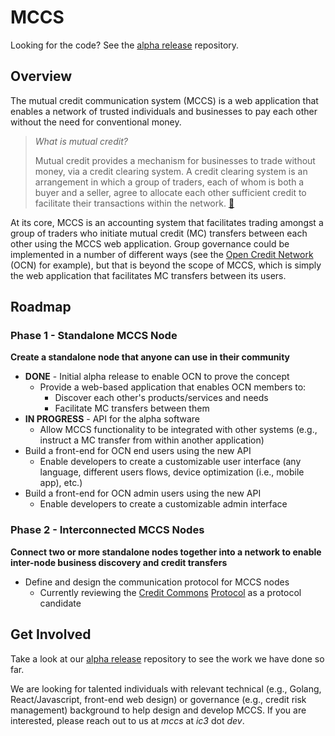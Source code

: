 # MCCS

Looking for the code? See the [alpha release](https://github.com/ic3network/mccs-alpha) repository.

## Overview

The mutual credit communication system (MCCS) is a web application that enables a network of trusted individuals and businesses to pay each other without the need for conventional money. 

> _What is mutual credit?_
> 
> Mutual credit provides a mechanism for businesses to trade without money, via a credit clearing system. A credit clearing system is an arrangement in which a group of traders, each of whom is both a buyer and a seller, agree to allocate each other sufficient credit to facilitate their transactions within the network. [🔗](https://open.coop/collaborate/mutual-credit/)

At its core, MCCS is an accounting system that facilitates trading amongst a group of traders who initiate mutual credit (MC) transfers between each other using the MCCS web application. Group governance could be implemented in a number of different ways (see the [Open Credit Network](https://opencredit.network) (OCN) for example), but that is beyond the scope of MCCS, which is simply the web application that facilitates MC transfers between its users.

## Roadmap

### Phase 1 - Standalone MCCS Node

**Create a standalone node that anyone can use in their community**

- **DONE** - Initial alpha release to enable OCN to prove the concept
  - Provide a web-based application that enables OCN members to:
    - Discover each other's products/services and needs
    - Facilitate MC transfers between them
- **IN PROGRESS** - API for the alpha software
  - Allow MCCS functionality to be integrated with other systems (e.g., instruct a MC transfer from within another application)
- Build a front-end for OCN end users using the new API
  - Enable developers to create a customizable user interface (any language, different users flows, device optimization (i.e., mobile app), etc.)
- Build a front-end for OCN admin users using the new API
  - Enable developers to create a customizable admin interface

### Phase 2 - Interconnected MCCS Nodes

**Connect two or more standalone nodes together into a network to enable inter-node business discovery and credit transfers**

- Define and design the communication protocol for MCCS nodes
  - Currently reviewing the [Credit Commons](https://www.creditcommons.net/) [Protocol](https://gitlab.com/credit-commons-software-stack/credit-commons-microservices) as a protocol candidate

## Get Involved

Take a look at our [alpha release](https://github.com/ic3network/mccs-alpha) repository to see the work we have done so far.

We are looking for talented individuals with relevant technical (e.g., Golang, React/Javascript, front-end web design) or governance (e.g., credit risk management) background to help design and develop MCCS. If you are interested, please reach out to us at _mccs_ at _ic3_ dot _dev_.
